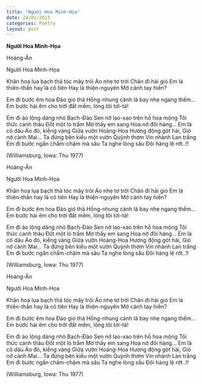 ```yaml
---
title: "Người Hoa Minh-Họa"
date: 24/01/2013
categories: Poetry
layout: post
---
```


**Người Hoa Minh-Họa**

Hoàng-Ân

Người Hoa Minh-Họa


Khăn hoa lụa bạch
thả tóc mây trôi
Áo nhẹ tơ trời
Chân đi hài gió
Em là thiên-thần
hay là cô tiên
Hay là thiện-nguyên
Mở cánh tay hiền?

Em đi bước êm
hoa Đào gió thả
Hồng-nhung cánh lả
bay nhẹ ngang thềm...
Em bước hài êm
cho trời đất mềm,
lòng tôi tơi-tả!

Em đi áo lộng
dáng nhỏ Bạch-Đào
Sen nở lao-xao
trên hồ hoa mộng
Tôi thức canh thâu
Đốt một lò trầm
Mơ thấy em sang
Hoa nở đôi hàng...
Em là cô dâu
Áo đỏ, kiềng vàng
Giữa vườn Hoàng-Hoa
Hương động gót hài,
Gió nở cành Mai...
Ta đứng bên kiều
một vườn Quỳnh thơm
Vin nhành Lan trắng
Em đi bước ngắn
chầm-chậm mà sâu
Ta nghe lòng sầu
Đôi hàng lệ rớt..!!


(Williamsburg, Iowa: Thu 1977)

Hoàng-Ân

Người Hoa Minh-Họa


Khăn hoa lụa bạch
thả tóc mây trôi
Áo nhẹ tơ trời
Chân đi hài gió
Em là thiên-thần
hay là cô tiên
Hay là thiện-nguyên
Mở cánh tay hiền?

Em đi bước êm
hoa Đào gió thả
Hồng-nhung cánh lả
bay nhẹ ngang thềm...
Em bước hài êm
cho trời đất mềm,
lòng tôi tơi-tả!

Em đi áo lộng
dáng nhỏ Bạch-Đào
Sen nở lao-xao
trên hồ hoa mộng
Tôi thức canh thâu
Đốt một lò trầm
Mơ thấy em sang
Hoa nở đôi hàng...
Em là cô dâu
Áo đỏ, kiềng vàng
Giữa vườn Hoàng-Hoa
Hương động gót hài,
Gió nở cành Mai...
Ta đứng bên kiều
một vườn Quỳnh thơm
Vin nhành Lan trắng
Em đi bước ngắn
chầm-chậm mà sâu
Ta nghe lòng sầu
Đôi hàng lệ rớt..!!


(Williamsburg, Iowa: Thu 1977)

Hoàng-Ân

Người Hoa Minh-Họa


Khăn hoa lụa bạch
thả tóc mây trôi
Áo nhẹ tơ trời
Chân đi hài gió
Em là thiên-thần
hay là cô tiên
Hay là thiện-nguyên
Mở cánh tay hiền?

Em đi bước êm
hoa Đào gió thả
Hồng-nhung cánh lả
bay nhẹ ngang thềm...
Em bước hài êm
cho trời đất mềm,
lòng tôi tơi-tả!

Em đi áo lộng
dáng nhỏ Bạch-Đào
Sen nở lao-xao
trên hồ hoa mộng
Tôi thức canh thâu
Đốt một lò trầm
Mơ thấy em sang
Hoa nở đôi hàng...
Em là cô dâu
Áo đỏ, kiềng vàng
Giữa vườn Hoàng-Hoa
Hương động gót hài,
Gió nở cành Mai...
Ta đứng bên kiều
một vườn Quỳnh thơm
Vin nhành Lan trắng
Em đi bước ngắn
chầm-chậm mà sâu
Ta nghe lòng sầu
Đôi hàng lệ rớt..!!


(Williamsburg, Iowa: Thu 1977)
